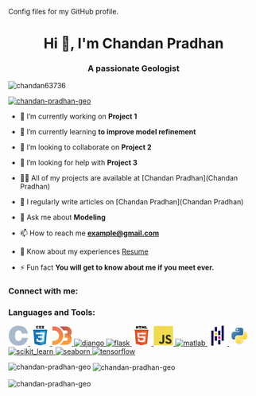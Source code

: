 
Config files for my GitHub profile.
<h1 align="center">Hi 👋, I'm Chandan Pradhan</h1>
<h3 align="center">A passionate Geologist</h3>

<p align="left"> <img src="https://komarev.com/ghpvc/?username=chandan63736&label=Profile%20views&color=0e75b6&style=flat" alt="chandan63736" /> </p>

<p align="left"> <a href="https://github.com/ryo-ma/github-profile-trophy"><img src="https://github-profile-trophy.vercel.app/?username=chandan-pradhan-geo" alt="chandan-pradhan-geo" /></a> </p>

- 🔭 I’m currently working on **Project 1**

- 🌱 I’m currently learning **to improve model refinement**

- 👯 I’m looking to collaborate on **Project 2**

- 🤝 I’m looking for help with **Project 3**

- 👨‍💻 All of my projects are available at [Chandan Pradhan](Chandan Pradhan)

- 📝 I regularly write articles on [Chandan Pradhan](Chandan Pradhan)

- 💬 Ask me about **Modeling**

- 📫 How to reach me **example@gmail.com**

- 📄 Know about my experiences [Resume](Resume)

- ⚡ Fun fact **You will get to know about me if you meet ever.**

<h3 align="left">Connect with me:</h3>
<p align="left">
</p>

<h3 align="left">Languages and Tools:</h3>
<p align="left"> <a href="https://www.cprogramming.com/" target="_blank" rel="noreferrer"> <img src="https://raw.githubusercontent.com/devicons/devicon/master/icons/c/c-original.svg" alt="c" width="40" height="40"/> </a> <a href="https://www.w3schools.com/css/" target="_blank" rel="noreferrer"> <img src="https://raw.githubusercontent.com/devicons/devicon/master/icons/css3/css3-original-wordmark.svg" alt="css3" width="40" height="40"/> </a> <a href="https://d3js.org/" target="_blank" rel="noreferrer"> <img src="https://raw.githubusercontent.com/devicons/devicon/master/icons/d3js/d3js-original.svg" alt="d3js" width="40" height="40"/> </a> <a href="https://www.djangoproject.com/" target="_blank" rel="noreferrer"> <img src="https://cdn.worldvectorlogo.com/logos/django.svg" alt="django" width="40" height="40"/> </a> <a href="https://flask.palletsprojects.com/" target="_blank" rel="noreferrer"> <img src="https://www.vectorlogo.zone/logos/pocoo_flask/pocoo_flask-icon.svg" alt="flask" width="40" height="40"/> </a> <a href="https://www.w3.org/html/" target="_blank" rel="noreferrer"> <img src="https://raw.githubusercontent.com/devicons/devicon/master/icons/html5/html5-original-wordmark.svg" alt="html5" width="40" height="40"/> </a> <a href="https://developer.mozilla.org/en-US/docs/Web/JavaScript" target="_blank" rel="noreferrer"> <img src="https://raw.githubusercontent.com/devicons/devicon/master/icons/javascript/javascript-original.svg" alt="javascript" width="40" height="40"/> </a> <a href="https://www.mathworks.com/" target="_blank" rel="noreferrer"> <img src="https://upload.wikimedia.org/wikipedia/commons/2/21/Matlab_Logo.png" alt="matlab" width="40" height="40"/> </a> <a href="https://pandas.pydata.org/" target="_blank" rel="noreferrer"> <img src="https://raw.githubusercontent.com/devicons/devicon/2ae2a900d2f041da66e950e4d48052658d850630/icons/pandas/pandas-original.svg" alt="pandas" width="40" height="40"/> </a> <a href="https://www.python.org" target="_blank" rel="noreferrer"> <img src="https://raw.githubusercontent.com/devicons/devicon/master/icons/python/python-original.svg" alt="python" width="40" height="40"/> </a> <a href="https://scikit-learn.org/" target="_blank" rel="noreferrer"> <img src="https://upload.wikimedia.org/wikipedia/commons/0/05/Scikit_learn_logo_small.svg" alt="scikit_learn" width="40" height="40"/> </a> <a href="https://seaborn.pydata.org/" target="_blank" rel="noreferrer"> <img src="https://seaborn.pydata.org/_images/logo-mark-lightbg.svg" alt="seaborn" width="40" height="40"/> </a> <a href="https://www.tensorflow.org" target="_blank" rel="noreferrer"> <img src="https://www.vectorlogo.zone/logos/tensorflow/tensorflow-icon.svg" alt="tensorflow" width="40" height="40"/> </a> </p>

<p><img align="left" src="https://github-readme-stats.vercel.app/api/top-langs?username=chandan-pradhan-geo &show_icons=true&locale=en&layout=compact" alt="chandan-pradhan-geo" /></p>

<p>&nbsp;<img align="center" src="https://github-readme-stats.vercel.app/api?username=chandan-pradhan-geo &show_icons=true&locale=en" alt="chandan-pradhan-geo" /></p>

<p><img align="center" src="https://github-readme-streak-stats.herokuapp.com/?user=chandan-pradhan-geo &" alt="chandan-pradhan-geo" /></p>
